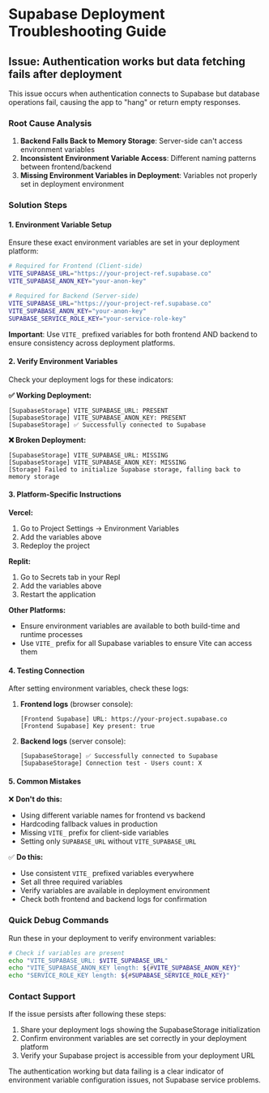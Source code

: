 # Supabase Deployment Troubleshooting Guide

## Issue: Authentication works but data fetching fails after deployment

This issue occurs when authentication connects to Supabase but database operations fail, causing the app to "hang" or return empty responses.

### Root Cause Analysis

1. **Backend Falls Back to Memory Storage**: Server-side can't access environment variables
2. **Inconsistent Environment Variable Access**: Different naming patterns between frontend/backend
3. **Missing Environment Variables in Deployment**: Variables not properly set in deployment environment

### Solution Steps

#### 1. Environment Variable Setup

Ensure these exact environment variables are set in your deployment platform:

```bash
# Required for Frontend (Client-side)
VITE_SUPABASE_URL="https://your-project-ref.supabase.co"
VITE_SUPABASE_ANON_KEY="your-anon-key"

# Required for Backend (Server-side) 
VITE_SUPABASE_URL="https://your-project-ref.supabase.co"
VITE_SUPABASE_ANON_KEY="your-anon-key"
SUPABASE_SERVICE_ROLE_KEY="your-service-role-key"
```

**Important**: Use `VITE_` prefixed variables for both frontend AND backend to ensure consistency across deployment platforms.

#### 2. Verify Environment Variables

Check your deployment logs for these indicators:

**✅ Working Deployment:**
```
[SupabaseStorage] VITE_SUPABASE_URL: PRESENT
[SupabaseStorage] VITE_SUPABASE_ANON_KEY: PRESENT
[SupabaseStorage] ✅ Successfully connected to Supabase
```

**❌ Broken Deployment:**
```
[SupabaseStorage] VITE_SUPABASE_URL: MISSING
[SupabaseStorage] VITE_SUPABASE_ANON_KEY: MISSING
[Storage] Failed to initialize Supabase storage, falling back to memory storage
```

#### 3. Platform-Specific Instructions

**Vercel:**
1. Go to Project Settings → Environment Variables
2. Add the variables above
3. Redeploy the project

**Replit:**
1. Go to Secrets tab in your Repl
2. Add the variables above
3. Restart the application

**Other Platforms:**
- Ensure environment variables are available to both build-time and runtime processes
- Use `VITE_` prefix for all Supabase variables to ensure Vite can access them

#### 4. Testing Connection

After setting environment variables, check these logs:

1. **Frontend logs** (browser console):
   ```
   [Frontend Supabase] URL: https://your-project.supabase.co
   [Frontend Supabase] Key present: true
   ```

2. **Backend logs** (server console):
   ```
   [SupabaseStorage] ✅ Successfully connected to Supabase
   [SupabaseStorage] Connection test - Users count: X
   ```

#### 5. Common Mistakes

❌ **Don't do this:**
- Using different variable names for frontend vs backend
- Hardcoding fallback values in production
- Missing `VITE_` prefix for client-side variables
- Setting only `SUPABASE_URL` without `VITE_SUPABASE_URL`

✅ **Do this:**
- Use consistent `VITE_` prefixed variables everywhere
- Set all three required variables
- Verify variables are available in deployment environment
- Check both frontend and backend logs for confirmation

### Quick Debug Commands

Run these in your deployment to verify environment variables:

```bash
# Check if variables are present
echo "VITE_SUPABASE_URL: $VITE_SUPABASE_URL"
echo "VITE_SUPABASE_ANON_KEY length: ${#VITE_SUPABASE_ANON_KEY}"
echo "SERVICE_ROLE_KEY length: ${#SUPABASE_SERVICE_ROLE_KEY}"
```

### Contact Support

If the issue persists after following these steps:

1. Share your deployment logs showing the SupabaseStorage initialization
2. Confirm environment variables are set correctly in your deployment platform
3. Verify your Supabase project is accessible from your deployment URL

The authentication working but data failing is a clear indicator of environment variable configuration issues, not Supabase service problems.